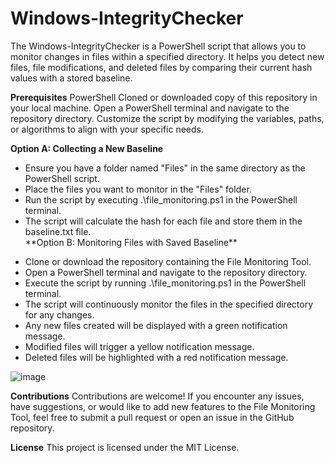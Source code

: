 # Windows-IntegrityChecker

The Windows-IntegrityChecker is a PowerShell script that allows you to monitor changes in files within a specified directory. It helps you detect new files, file modifications, and deleted files by comparing their current hash values with a stored baseline.

**Prerequisites**
PowerShell
Cloned or downloaded copy of this repository in your local machine.
Open a PowerShell terminal and navigate to the repository directory.
Customize the script by modifying the variables, paths, or algorithms to align with your specific needs.

**Option A: Collecting a New Baseline**
<ul>
<li>Ensure you have a folder named "Files" in the same directory as the PowerShell script.
<li>Place the files you want to monitor in the "Files" folder.</li>
<li>Run the script by executing .\file_monitoring.ps1 in the PowerShell terminal.</li>
<li>The script will calculate the hash for each file and store them in the baseline.txt file.</li> 
**Option B: Monitoring Files with Saved Baseline**
</ul>
<ul>
<li>Clone or download the repository containing the File Monitoring Tool.</li>
<li>Open a PowerShell terminal and navigate to the repository directory.</li>
<li>Execute the script by running .\file_monitoring.ps1 in the PowerShell terminal.</li>
<li>The script will continuously monitor the files in the specified directory for any changes.</li>
<li>Any new files created will be displayed with a green notification message.</li>
<li>Modified files will trigger a yellow notification message.</li>
<li>Deleted files will be highlighted with a red notification message.</li>
</ul>

![image](https://github.com/Dessmondd/Windows-IntegrityChecker/assets/97458634/e2e7ecee-04b7-4e4e-aed0-1bbfe412af31)

**Contributions**
Contributions are welcome! If you encounter any issues, have suggestions, or would like to add new features to the File Monitoring Tool, feel free to submit a pull request or open an issue in the GitHub repository.

**License**
This project is licensed under the MIT License.

